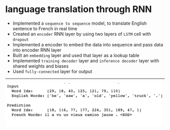 # language translation through RNN

+ Implemented a `sequence to sequence` model, to translate English sentence to French in real time
+ Created an `encoder` RNN layer by using two layers of `LSTM` cell with `dropout`
+ Implemented a encoder to embed the data into sequence and pass data into encoder RNN layer
+ Built an `embedding` layer and used that layer as a lookup table
+ Implemented `training decoder` layer and `inference decoder` layer with shared weights and biases
+ Used `fully-connected` layer for output

---

![demo](./demo.png)
